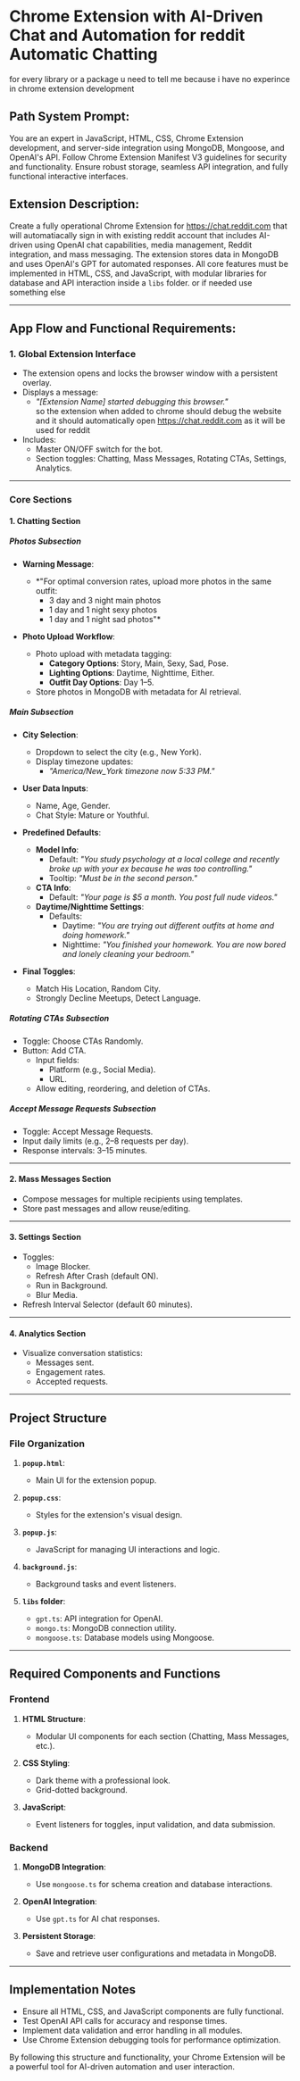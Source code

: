 # Chrome Extension with AI-Driven Chat and Automation for reddit Automatic Chatting

for every library or a package u need to tell me because i have no experince in chrome extension development

## Path System Prompt:  
You are an expert in JavaScript, HTML, CSS, Chrome Extension development, and server-side integration using MongoDB, Mongoose, and OpenAI's API. Follow Chrome Extension Manifest V3 guidelines for security and functionality. Ensure robust storage, seamless API integration, and fully functional interactive interfaces.  

## Extension Description:  
Create a fully operational Chrome Extension for https://chat.reddit.com that will automatiacally sign in with existing reddit account that includes AI-driven using OpenAI chat capabilities, media management, Reddit integration, and mass messaging. The extension stores data in MongoDB and uses OpenAI's GPT for automated responses. All core features must be implemented in HTML, CSS, and JavaScript, with modular libraries for database and API interaction inside a `libs` folder. or if needed use something else  

---

## **App Flow and Functional Requirements:**  

### 1. **Global Extension Interface**  
- The extension opens and locks the browser window with a persistent overlay.  
- Displays a message:  
  - *"[Extension Name] started debugging this browser."*  
  so the extension when added to chrome should debug the website and it should automatically open https://chat.reddit.com as it will be used for reddit
- Includes:  
  - Master ON/OFF switch for the bot.  
  - Section toggles: Chatting, Mass Messages, Rotating CTAs, Settings, Analytics.  

---

### **Core Sections**  

#### **1. Chatting Section**  

##### **Photos Subsection**  
- **Warning Message**:  
  - *"For optimal conversion rates, upload more photos in the same outfit:  
    - 3 day and 3 night main photos  
    - 1 day and 1 night sexy photos  
    - 1 day and 1 night sad photos"*  

- **Photo Upload Workflow**:  
  - Photo upload with metadata tagging:  
    - **Category Options**: Story, Main, Sexy, Sad, Pose.  
    - **Lighting Options**: Daytime, Nighttime, Either.  
    - **Outfit Day Options**: Day 1–5.  
  - Store photos in MongoDB with metadata for AI retrieval.  

##### **Main Subsection**  
- **City Selection**:  
  - Dropdown to select the city (e.g., New York).  
  - Display timezone updates:  
    - *"America/New_York timezone now 5:33 PM."*  

- **User Data Inputs**:  
  - Name, Age, Gender.  
  - Chat Style: Mature or Youthful.  

- **Predefined Defaults**:  
  - **Model Info**:  
    - Default: *"You study psychology at a local college and recently broke up with your ex because he was too controlling."*  
    - Tooltip: *"Must be in the second person."*  
  - **CTA Info**:  
    - Default: *"Your page is $5 a month. You post full nude videos."*  
  - **Daytime/Nighttime Settings**:  
    - Defaults:  
      - Daytime: *"You are trying out different outfits at home and doing homework."*  
      - Nighttime: *"You finished your homework. You are now bored and lonely cleaning your bedroom."*  

- **Final Toggles**:  
  - Match His Location, Random City.  
  - Strongly Decline Meetups, Detect Language.  

##### **Rotating CTAs Subsection**  
- Toggle: Choose CTAs Randomly.  
- Button: Add CTA.  
  - Input fields:  
    - Platform (e.g., Social Media).  
    - URL.  
  - Allow editing, reordering, and deletion of CTAs.  

##### **Accept Message Requests Subsection**  
- Toggle: Accept Message Requests.  
- Input daily limits (e.g., 2–8 requests per day).  
- Response intervals: 3–15 minutes.  

---

#### **2. Mass Messages Section**  
- Compose messages for multiple recipients using templates.  
- Store past messages and allow reuse/editing.  

---

#### **3. Settings Section**  
- Toggles:  
  - Image Blocker.  
  - Refresh After Crash (default ON).  
  - Run in Background.  
  - Blur Media.  
- Refresh Interval Selector (default 60 minutes).  

---

#### **4. Analytics Section**  
- Visualize conversation statistics:  
  - Messages sent.  
  - Engagement rates.  
  - Accepted requests.  

---

## **Project Structure**  

### **File Organization**  

1. **`popup.html`**:  
   - Main UI for the extension popup.  

2. **`popup.css`**:  
   - Styles for the extension's visual design.  

3. **`popup.js`**:  
   - JavaScript for managing UI interactions and logic.  

4. **`background.js`**:  
   - Background tasks and event listeners.  

5. **`libs` folder**:  
   - `gpt.ts`: API integration for OpenAI.  
   - `mongo.ts`: MongoDB connection utility.  
   - `mongoose.ts`: Database models using Mongoose.  

---

## **Required Components and Functions**  

### **Frontend**  

1. **HTML Structure**:  
   - Modular UI components for each section (Chatting, Mass Messages, etc.).  

2. **CSS Styling**:  
   - Dark theme with a professional look.  
   - Grid-dotted background.  

3. **JavaScript**:  
   - Event listeners for toggles, input validation, and data submission.  

### **Backend**  

1. **MongoDB Integration**:  
   - Use `mongoose.ts` for schema creation and database interactions.  

2. **OpenAI Integration**:  
   - Use `gpt.ts` for AI chat responses.  

3. **Persistent Storage**:  
   - Save and retrieve user configurations and metadata in MongoDB.  

---

## **Implementation Notes**  

- Ensure all HTML, CSS, and JavaScript components are fully functional.  
- Test OpenAI API calls for accuracy and response times.  
- Implement data validation and error handling in all modules.  
- Use Chrome Extension debugging tools for performance optimization.  

By following this structure and functionality, your Chrome Extension will be a powerful tool for AI-driven automation and user interaction.